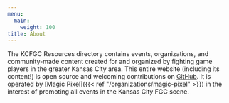 ```yaml
---
menu:
  main:
    weight: 100
title: About
---
```


The KCFGC Resources directory contains events, organizations, and community-made content created for and organized by fighting game players in the greater Kansas City area. This entire website (including its content!) is open source and welcoming contributions on [GitHub](https://github.com/kcfgc/kcfgc.github.io). It is operated by [Magic Pixel]({{< ref "/organizations/magic-pixel" >}}) in the interest of promoting all events in the Kansas City FGC scene.
